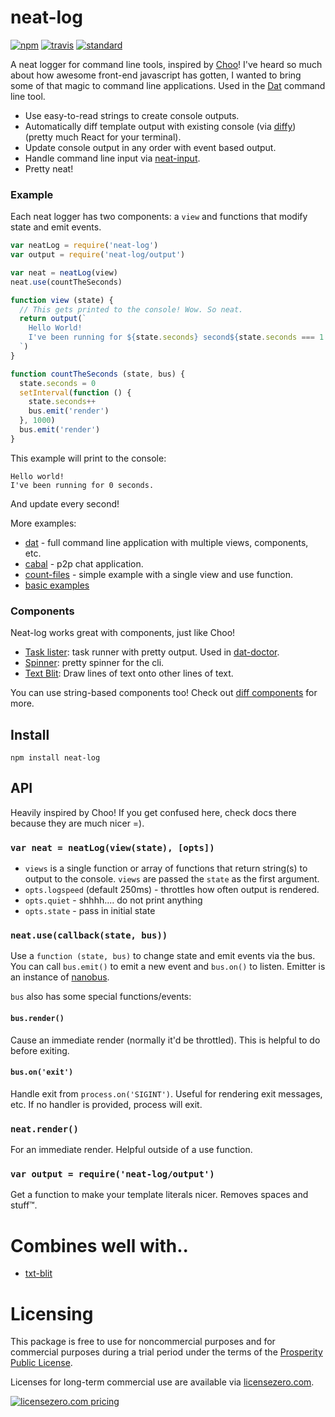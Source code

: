 # neat-log

[![npm][npm-image]][npm-url]
[![travis][travis-image]][travis-url]
[![standard][standard-image]][standard-url]

A neat logger for command line tools, inspired by [Choo](https://github.com/yoshuawuyts/choo)! I've heard so much about how awesome front-end javascript has gotten, I wanted to bring some of that magic to command line applications. Used in the [Dat](https://github.com/datproject/dat) command line tool.

* Use easy-to-read strings to create console outputs.
* Automatically diff template output with existing console (via [diffy](https://github.com/mafintosh/diffy)) (pretty much React for your terminal).
* Update console output in any order with event based output.
* Handle command line input via [neat-input](https://github.com/mafintosh/neat-input).
* Pretty neat!

### Example

Each neat logger has two components: a `view` and functions that modify state and emit events.

```js
var neatLog = require('neat-log')
var output = require('neat-log/output')

var neat = neatLog(view)
neat.use(countTheSeconds)

function view (state) {
  // This gets printed to the console! Wow. So neat.
  return output(`
    Hello World!
    I've been running for ${state.seconds} second${state.seconds === 1 ? '' : 's'}.
  `)
}

function countTheSeconds (state, bus) {
  state.seconds = 0
  setInterval(function () {
    state.seconds++
    bus.emit('render')
  }, 1000)
  bus.emit('render')
}
```

This example will print to the console: 

```
Hello world!
I've been running for 0 seconds.
```

And update every second!

More examples:

* [dat](https://github.com/datproject/dat) - full command line application with multiple views, components, etc.
* [cabal](https://github.com/cabal-club/cabal) - p2p chat application.
* [count-files](https://github.com/joehand/count-files) - simple example with a single view and use function.
* [basic examples](/examples)

### Components

Neat-log works great with components, just like Choo!

* [Task lister](https://github.com/joehand/neat-tasks): task runner with pretty output. Used in [dat-doctor](https://github.com/datproject/dat-doctor).
* [Spinner](https://github.com/joehand/neat-spinner): pretty spinner for the cli.
* [Text Blit](https://github.com/noffle/txt-blit): Draw lines of text onto other lines of text.

You can use string-based components too! Check out [diff components](https://github.com/mafintosh/diffy#components) for more.

## Install

```
npm install neat-log
```

## API

Heavily inspired by Choo! If you get confused here, check docs there because they are much nicer =).

### `var neat = neatLog(view(state), [opts])`

* `views` is a single function or array of functions that return string(s) to output to the console. `views` are passed the `state` as the first argument.
* `opts.logspeed` (default 250ms) - throttles how often output is rendered.
* `opts.quiet` - shhhh.... do not print anything
* `opts.state` - pass in initial state

### `neat.use(callback(state, bus))`

Use a `function (state, bus)` to change state and emit events via the bus. You can call `bus.emit()` to emit a new event and `bus.on()` to listen. Emitter is an instance of [nanobus](https://github.com/yoshuawuyts/nanobus/).

`bus` also has some special functions/events:

#### `bus.render()`

Cause an immediate render (normally it'd be throttled). This is helpful to do before exiting.

#### `bus.on('exit')`

Handle exit from `process.on('SIGINT')`. Useful for rendering exit messages, etc. If no handler is provided, process will exit.

### `neat.render()`

For an immediate render. Helpful outside of a use function.

### `var output = require('neat-log/output')`

Get a function to make your template literals nicer. Removes spaces and stuff™.

# Combines well with..

- [txt-blit](https://github.com/noffle/txt-blit)

# Licensing

This package is free to use for noncommercial purposes and for commercial purposes during a trial period under the terms of the [Prosperity Public License](./LICENSE).

Licenses for long-term commercial use are available via [licensezero.com](https://licensezero.com).

[![licensezero.com pricing](https://licensezero.com/projects/0153a099-6acd-4023-8a96-9d81d9969a58/badge.svg)](https://licensezero.com/projects/0153a099-6acd-4023-8a96-9d81d9969a58)


[npm-image]: https://img.shields.io/npm/v/neat-log.svg?style=flat-square
[npm-url]: https://www.npmjs.com/package/neat-log
[travis-image]: https://img.shields.io/travis/joehand/neat-log.svg?style=flat-square
[travis-url]: https://travis-ci.org/joehand/neat-log
[standard-image]: https://img.shields.io/badge/code%20style-standard-brightgreen.svg?style=flat-square
[standard-url]: http://npm.im/standard

